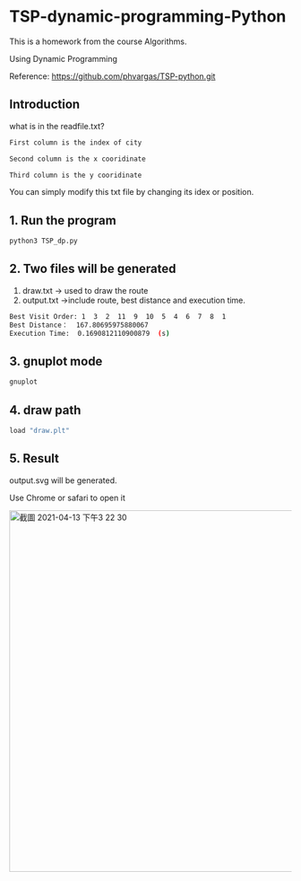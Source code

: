 # TSP-dynamic-programming-Python
This is a homework from the course Algorithms.

Using Dynamic Programming

Reference: https://github.com/phvargas/TSP-python.git

## Introduction
what is in the readfile.txt?

```bash
First column is the index of city

Second column is the x cooridinate

Third column is the y cooridinate
```
You can simply modify this txt file by changing its idex or position.
## 1. Run the program
```python
python3 TSP_dp.py
```
## 2. Two files will be generated

1. draw.txt -> used to draw the route
2. output.txt ->include route, best distance and execution time.
```bash
Best Visit Order: 1  3  2  11  9  10  5  4  6  7  8  1  
Best Distance：  167.80695975880067
Execution Time:  0.1690812110900879  (s)
```
## 3. gnuplot mode
```bash
gnuplot
```
## 4. draw path 
```bash
load "draw.plt"
```
## 5. Result

output.svg will be generated.

Use Chrome or safari to open it

<img width="644" alt="截圖 2021-04-13 下午3 22 30" src="https://user-images.githubusercontent.com/73986032/114512806-13f29c80-9c6c-11eb-949f-16cfa0450799.png">


